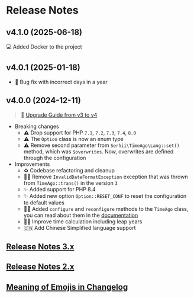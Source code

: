 # Release Notes

## v4.1.0 (2025-06-18)
💻 Added Docker to the project

## v4.0.1 (2025-01-18)
- 🐛 Bug fix with incorrect days in a year

## v4.0.0 (2024-12-11)
> 🚀 [Upgrade Guide from v3 to v4](https://php-ago.github.io/4.x/upgrade)
- Breaking changes
    - ⚠️ Drop support for PHP `7.1`, `7.2`, `7.3`, `7.4`, `8.0`
    - ⚠️ The `Option` class is now an enum type
    - ⚠️ Remove second parameter from `Serhii\TimeAgo\Lang::set()` method, which was `$overwrites`. Now, overwrites are defined through the configuration
- Improvements
    - ♻️ Codebase refactoring and cleanup
    - 🧑‍💻 Remove `InvalidDateFormatException` exception that was thrown from `TimeAgo::trans()` in the version `3`
    - ✨ Added support for PHP 8.4
    - ✨ Added new option `Option::RESET_CONF` to reset the configuration to default values
    - 🧑‍💻 Added `configure` and `reconfigure` methods to the `TimeAgo` class, you can read about them in the [documentation](https://php-ago.github.io/v4/configurations#configuration-options)
    - 🧑‍💻 Improve time calculation including leap years
    - 🇨🇳 Add Chinese Simplified language support

## [Release Notes 3.x](.github/CHANGELOG_3x.md)
## [Release Notes 2.x](.github/CHANGELOG_2x.md)
## [Meaning of Emojis in Changelog](.github/EMOJIS.md)